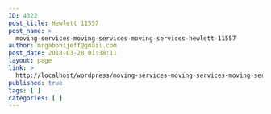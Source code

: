 ```yaml
---
ID: 4322
post_title: Hewlett 11557
post_name: >
  moving-services-moving-services-moving-services-hewlett-11557
author: mrgabonijeff@gmail.com
post_date: 2018-03-28 01:38:11
layout: page
link: >
  http://localhost/wordpress/moving-services-moving-services-moving-services-hewlett-11557/
published: true
tags: [ ]
categories: [ ]
---
```

